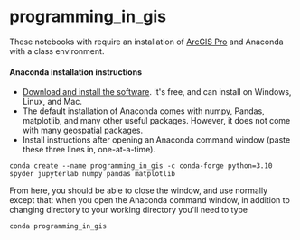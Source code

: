 # programming_in_gis

These notebooks with require an installation of [ArcGIS Pro](https://apps.itpals.vt.edu/arcgis/ArcGIS_Pro_Installation_Instructions.pdf) and Anaconda with a class environment.

#### Anaconda installation instructions
* [Download and install the software](https://www.anaconda.com/products/individual).  It's free, and can install on Windows, Linux, and Mac.
* The default installation of Anaconda comes with numpy, Pandas, matplotlib, and many other useful packages.  However, it does not come with many geospatial packages.  
* Install instructions after opening an Anaconda command window (paste these three lines in, one-at-a-time).
~~~
conda create --name programming_in_gis -c conda-forge python=3.10 spyder jupyterlab numpy pandas matplotlib
~~~
From here, you should be able to close the window, and use normally except that: when you open the Anaconda command window, in addition to changing directory to your working directory you'll need to type
~~~
conda programming_in_gis
~~~ 
